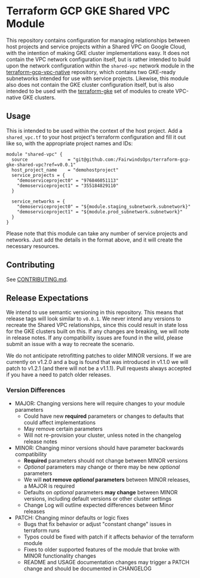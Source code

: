 # Terraform GCP GKE Shared VPC Module
This repository contains configuration for managing relationships between host projects and service projects within a Shared VPC on Google Cloud, with the intention of making GKE cluster implementations easy. It does not contain the VPC network configuration itself, but is rather intended to build upon the network configuration within the `shared-vpc` network module in the [terraform-gcp-vpc-native][] repository, which contains two GKE-ready subnetworks intended for use with service projects. Likewise, this module also does not contain the GKE cluster configuration itself, but is also intended to be used with the [terraform-gke][] set of modules to create VPC-native GKE clusters.


## Usage
This is intended to be used within the context of the host project. Add a `shared_vpc.tf` to your host project's terraform configuration and fill it out like so, with the appropriate project names and IDs:

```
module "shared-vpc" {
  source               = "git@github.com:/FairwindsOps/terraform-gcp-gke-shared-vpc?ref=v0.0.1"
  host_project_name    = "demohostproject"
  service_projects = {
    "demoserviceproject0" = "976846051113"
    "demoserviceproject1" = "355184829110"
  }

  service_networks = {
    "demoserviceproject0" = "${module.staging_subnetwork.subnetwork}"
    "demoserviceproject1" = "${module.prod_subnetwork.subnetwork}"
  }
}
```
Please note that this module can take any number of service projects and networks. Just add the details in the format above, and it will create the necessary resources. 

## Contributing
See [CONTRIBUTING.md](./CONTRIBUTING.md).


## Release Expectations
We intend to use semantic versioning in this repository. This means that release tags will look similar to `v0.0.1`. We never intend any versions to recreate the Shared VPC relationships, since this could result in state loss for the GKE clusters built on this. If any changes are breaking, we will note in release notes. If any compatibility issues are found in the wild, please submit an issue with a way to recreate the scenario.

We do not anticipate retrofitting patches to older MINOR versions. If we are currently on v1.2.0 and a bug is found that was introduced in v1.1.0 we will patch to v1.2.1 (and there will not be a v1.1.1). Pull requests always accepted if you have a need to patch older releases.

### Version Differences
* MAJOR: Changing versions here will require changes to your module parameters
  * Could have new **required** parameters or changes to defaults that could affect implementations
  * May remove certain parameters
  * Will not re-provision your cluster, unless noted in the changelog release notes
* MINOR: Changing minor versions should have parameter backwards compatibility
  * **Required** parameters should not change between MINOR versions
  * _Optional_ parameters may change or there may be new _optional_ parameters
  * We will **not remove _optional_ parameters** between MINOR releases, a MAJOR is required
  * Defaults on _optional_ parameters **may change** between MINOR versions, including default versions or other cluster settings
  * Change Log will outline expected differences between Minor releases
* PATCH: Changing minor defaults or logic fixes
  * Bugs that fix behavior or adjust "constant change" issues in terraform runs
  * Typos could be fixed with patch if it affects behavior of the terraform module
  * Fixes to older supported features of the module that broke with MINOR functionality changes
  * README and USAGE documentation changes may trigger a PATCH change and should be documented in CHANGELOG


[terraform-gcp-vpc-native]: https://github.com/FairwindsOps/terraform-gcp-vpc-native
[terraform-gke]: https://github.com/FairwindsOps/terraform-gke